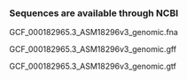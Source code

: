 ### Sequences are available through NCBI
GCF_000182965.3_ASM18296v3_genomic.fna

GCF_000182965.3_ASM18296v3_genomic.gff

GCF_000182965.3_ASM18296v3_genomic.gtf
